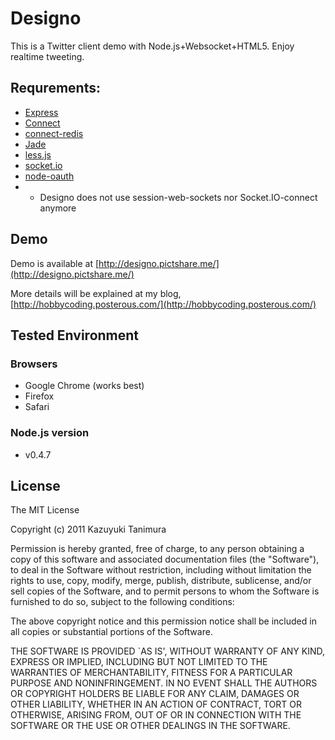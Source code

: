 # Designo
This is a Twitter client demo with Node.js+Websocket+HTML5. Enjoy realtime tweeting.

## Requrements:
- [Express](https://github.com/visionmedia/express)
- [Connect](https://github.com/senchalabs/Connect)
- [connect-redis](https://github.com/visionmedia/connect-redis)
- [Jade](https://github.com/visionmedia/jade)
- [less.js](https://github.com/cloudhead/less.js)
- [socket.io](https://github.com/learnboost/socket.io)
- [node-oauth](https://github.com/ciaranj/node-oauth)
- - Designo does not use session-web-sockets nor Socket.IO-connect anymore

## Demo
Demo is available at [http://designo.pictshare.me/](http://designo.pictshare.me/)

More details will be explained at my blog, [http://hobbycoding.posterous.com/](http://hobbycoding.posterous.com/)

## Tested Environment
### Browsers
- Google Chrome (works best)
- Firefox
- Safari

### Node.js version
- v0.4.7

## License

The MIT License

Copyright (c) 2011 Kazuyuki Tanimura

Permission is hereby granted, free of charge, to any person obtaining a copy
of this software and associated documentation files (the "Software"), to deal
in the Software without restriction, including without limitation the rights
to use, copy, modify, merge, publish, distribute, sublicense, and/or sell
copies of the Software, and to permit persons to whom the Software is
furnished to do so, subject to the following conditions:

The above copyright notice and this permission notice shall be included in
all copies or substantial portions of the Software.

THE SOFTWARE IS PROVIDED `AS IS', WITHOUT WARRANTY OF ANY KIND, EXPRESS OR
IMPLIED, INCLUDING BUT NOT LIMITED TO THE WARRANTIES OF MERCHANTABILITY,
FITNESS FOR A PARTICULAR PURPOSE AND NONINFRINGEMENT. IN NO EVENT SHALL THE
AUTHORS OR COPYRIGHT HOLDERS BE LIABLE FOR ANY CLAIM, DAMAGES OR OTHER
LIABILITY, WHETHER IN AN ACTION OF CONTRACT, TORT OR OTHERWISE, ARISING FROM,
OUT OF OR IN CONNECTION WITH THE SOFTWARE OR THE USE OR OTHER DEALINGS IN
THE SOFTWARE.

